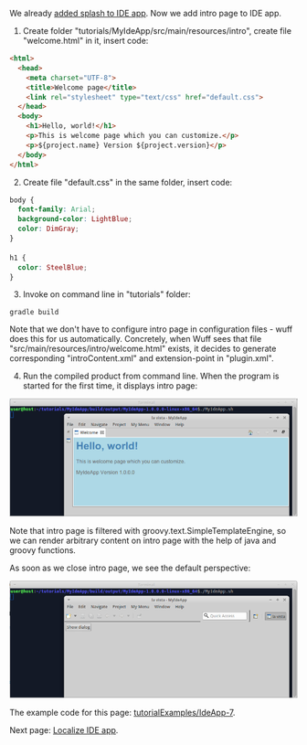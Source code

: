 We already [added splash to IDE app](Add-splash-to-IDE-app). Now we add intro page to IDE app.

1. Create folder "tutorials/MyIdeApp/src/main/resources/intro", create file "welcome.html" in it, insert code:

  ```html
  <html>
    <head>
      <meta charset="UTF-8">
      <title>Welcome page</title>
      <link rel="stylesheet" type="text/css" href="default.css">
    </head>
    <body>
      <h1>Hello, world!</h1>
      <p>This is welcome page which you can customize.</p>
      <p>${project.name} Version ${project.version}</p>
    </body>
  </html>
  ```

2. Create file "default.css" in the same folder, insert code:

  ```css
  body {
    font-family: Arial;
    background-color: LightBlue;
    color: DimGray;
  }

  h1 {
    color: SteelBlue;
  }
  ```

3. Invoke on command line in "tutorials" folder:

  ```shell
  gradle build
  ```
  
  Note that we don't have to configure intro page in configuration files - wuff does this for us automatically. Concretely, when Wuff sees that file "src/main/resources/intro/welcome.html" exists, it decides to generate corresponding "introContent.xml" and extension-point in "plugin.xml".

4. Run the compiled product from command line. When the program is started for the first time, it displays intro page:

  ![IdeApp-7-run-1](images/IdeApp-7-run-1.png)
  
  Note that intro page is filtered with groovy.text.SimpleTemplateEngine, so we can render arbitrary content on intro page with the help of java and groovy functions.

  As soon as we close intro page, we see the default perspective:

  ![IdeApp-7-run-2](images/IdeApp-7-run-2.png)

The example code for this page: [tutorialExamples/IdeApp-7](../tree/master/tutorialExamples/IdeApp-7).

Next page: [Localize IDE app](Localize-IDE-app).
